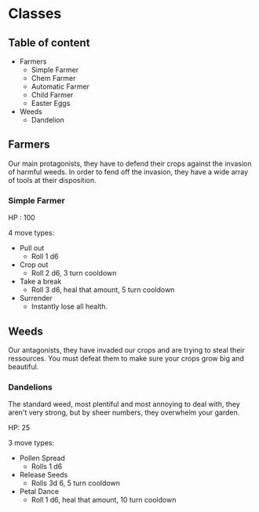 # Classes

## Table of content
- Farmers
  - Simple Farmer
  - Chem Farmer
  - Automatic Farmer
  - Child Farmer
  - Easter Eggs
- Weeds
  - Dandelion

## Farmers
Our main protagonists, they have to defend their crops against the invasion of harmful weeds. In order to fend off the invasion,
they have a wide array of tools at their disposition.

### Simple Farmer

HP : 100

4 move types:

- Pull out
	- Roll 1 d6
- Crop out
	- Roll 2 d6, 3 turn cooldown
- Take a break
	- Roll 3 d6, heal that amount, 5 turn cooldown
- Surrender
	- Instantly lose all health.

## Weeds
Our antagonists, they have invaded our crops and are trying to steal their ressources. You must defeat them to make sure your crops grow big and beautiful.

### Dandelions
The standard weed, most plentiful and most annoying to deal with, they aren't very strong, but by sheer numbers, they overwhelm your garden.

HP: 25

3 move types: 

- Pollen Spread 
	- Rolls 1 d6
- Release Seeds
	- Rolls 3d 6, 5 turn cooldown
- Petal Dance
	- Roll 1 d6, heal that amount, 10 turn cooldown

